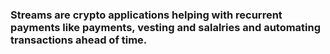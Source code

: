 ### Streams are crypto applications helping with recurrent payments like payments, vesting and salalries and automating transactions ahead of time. 


